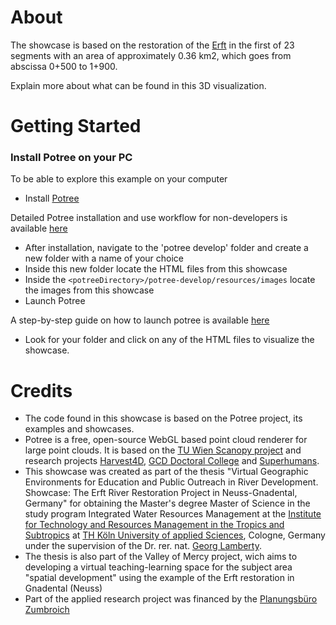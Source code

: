 # About
The showcase is based on the restoration of the [Erft](https://www.erftverband.de/bauarbeiten-der-erft-renaturierung-in-neuss-gnadental-haben-begonnen/) in the first of 23 segments with an area of approximately 0.36 km2, which goes from abscissa 0+500 to 1+900. 

Explain more about what can be found in this 3D visualization. 

# Getting Started

### Install Potree on your PC

To be able to explore this example on your computer 

* Install [Potree](https://github.com/potree/potree/tree/develop)

Detailed Potree installation and use workflow for non-developers is available [here](https://github.com/Isaramirezca/vge-workflow/blob/isa-branch/Potree.ipynb)

* After installation, navigate to the 'potree develop' folder and create a new folder with a name of your choice
* Inside this new folder locate the HTML files from this showcase
* Inside the `<potreeDirectory>/potree-develop/resources/images` locate the images from this showcase
* Launch Potree
  
A step-by-step guide on how to launch potree is available [here](https://github.com/Isaramirezca/vge-workflow/blob/isa-branch/Potree.ipynb)

* Look for your folder and click on any of the HTML files to visualize the showcase.

# Credits

* The code found in this showcase is based on the Potree project, its examples and showcases.
* Potree is a free, open-source WebGL based point cloud renderer for large point clouds. It is based on the [TU Wien Scanopy project](https://www.cg.tuwien.ac.at/research/projects/Scanopy/) and research projects [Harvest4D](https://harvest4d.org/), [GCD Doctoral College](https://gcd.tuwien.ac.at/) and [Superhumans](https://www.cg.tuwien.ac.at/research/projects/Superhumans/).
* This showcase was created as part of the thesis "Virtual Geographic Environments for Education and Public Outreach in River Development. Showcase: The Erft River Restoration Project in Neuss-Gnadental, Germany" for obtaining the Master's degree Master of Science in the study program Integrated Water Resources Management at the [Institute for Technology and Resources Management in the Tropics and Subtropics](https://www.tt.th-koeln.de/) at [TH Köln University of applied Sciences](https://www.th-koeln.de/), Cologne, Germany under the supervision of the Dr. rer. nat. [Georg Lamberty](https://www.th-koeln.de/personen/georg.lamberty/).
* The thesis is also part of the Valley of Mercy project, wich aims to developing a virtual teaching-learning space for the subject area "spatial development" using the example of the Erft restoration in Gnadental (Neuss)
* Part of the applied research project was financed by the [Planungsbüro Zumbroich](https://www.zumbroich.com/de/home)

